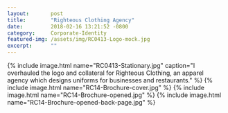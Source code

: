 ```yaml
---
layout:       post
title:        "Righteous Clothing Agency"
date:         2018-02-16 13:21:52 -0800
category:     Corporate-Identity
featured-img: /assets/img/RC0413-Logo-mock.jpg
excerpt:      ""
---
```


{% include image.html
	name="RC0413-Stationary.jpg"
	caption="I overhauled the logo and collateral for Righteous Clothing, an apparel agency which designs uniforms for businesses and restaurants."
%}
{% include image.html
	name="RC14-Brochure-cover.jpg"
%}
{% include image.html
	name="RC14-Brochure-opened.jpg"
%}
{% include image.html
	name="RC14-Brochure-opened-back-page.jpg"
%}
